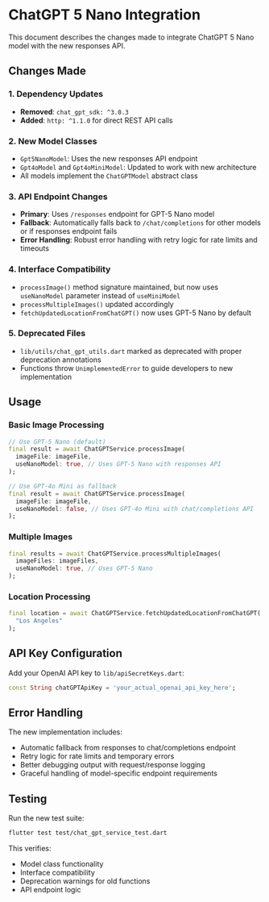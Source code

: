 # ChatGPT 5 Nano Integration

This document describes the changes made to integrate ChatGPT 5 Nano model with the new responses API.

## Changes Made

### 1. Dependency Updates
- **Removed**: `chat_gpt_sdk: ^3.0.3` 
- **Added**: `http: ^1.1.0` for direct REST API calls

### 2. New Model Classes
- `Gpt5NanoModel`: Uses the new responses API endpoint
- `Gpt4oModel` and `Gpt4oMiniModel`: Updated to work with new architecture
- All models implement the `ChatGPTModel` abstract class

### 3. API Endpoint Changes
- **Primary**: Uses `/responses` endpoint for GPT-5 Nano model
- **Fallback**: Automatically falls back to `/chat/completions` for other models or if responses endpoint fails
- **Error Handling**: Robust error handling with retry logic for rate limits and timeouts

### 4. Interface Compatibility
- `processImage()` method signature maintained, but now uses `useNanoModel` parameter instead of `useMiniModel`
- `processMultipleImages()` updated accordingly
- `fetchUpdatedLocationFromChatGPT()` now uses GPT-5 Nano by default

### 5. Deprecated Files
- `lib/utils/chat_gpt_utils.dart` marked as deprecated with proper deprecation annotations
- Functions throw `UnimplementedError` to guide developers to new implementation

## Usage

### Basic Image Processing
```dart
// Use GPT-5 Nano (default)
final result = await ChatGPTService.processImage(
  imageFile: imageFile,
  useNanoModel: true, // Uses GPT-5 Nano with responses API
);

// Use GPT-4o Mini as fallback
final result = await ChatGPTService.processImage(
  imageFile: imageFile,
  useNanoModel: false, // Uses GPT-4o Mini with chat/completions API
);
```

### Multiple Images
```dart
final results = await ChatGPTService.processMultipleImages(
  imageFiles: imageFiles,
  useNanoModel: true, // Uses GPT-5 Nano
);
```

### Location Processing
```dart
final location = await ChatGPTService.fetchUpdatedLocationFromChatGPT(
  "Los Angeles"
);
```

## API Key Configuration
Add your OpenAI API key to `lib/apiSecretKeys.dart`:
```dart
const String chatGPTApiKey = 'your_actual_openai_api_key_here';
```

## Error Handling
The new implementation includes:
- Automatic fallback from responses to chat/completions endpoint
- Retry logic for rate limits and temporary errors
- Better debugging output with request/response logging
- Graceful handling of model-specific endpoint requirements

## Testing
Run the new test suite:
```bash
flutter test test/chat_gpt_service_test.dart
```

This verifies:
- Model class functionality
- Interface compatibility
- Deprecation warnings for old functions
- API endpoint logic